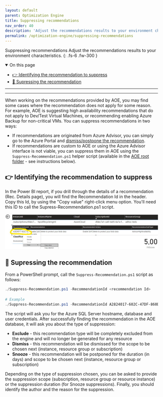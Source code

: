 ```yaml
---
layout: default
parent: Optimization Engine
title: Suppressing recommendations
nav_order: 40
description: 'Adjust the recommendations results to your environment characteristics.'
permalink: /optimization-engine/suppressing-recommendations
---
```


<span class="fs-9 d-block mb-4">Suppressing recommendations</span>
Adjust the recommendations results to your environment characteristics.
{: .fs-6 .fw-300 }

<details open markdown="1">
   <summary class="fs-2 text-uppercase">On this page</summary>

- [👉 Identifying the recommendation to suppress](#-identifying-the-recommendation-to-suppress)
- [🔕 Supressing the recommendation](#-supressing-the-recommendation)

</details>

---

---

When working on the recommendations provided by AOE, you may find some cases where the recommendation does not apply for some reason. For example, AOE is suggesting high availability recommendations that do not apply to Dev/Test Virtual Machines, or recommending enabling Azure Backup for non-critical VMs. You can suppress recommendations in two ways:

* If recommendations are originated from Azure Advisor, you can simply go to the Azure Portal and [dismiss/postpone the recommendation](https://docs.microsoft.com/en-us/azure/advisor/view-recommendations#dismissing-and-postponing-recommendations).
* If recommendations are custom to AOE or using the Azure Advisor interface is not viable, you can suppress them in AOE using the `Suppress-Recommendation.ps1` helper script (available in the [AOE root folder](https://aka.ms/AzureOptimizationEngine/code) - see instructions below).

## 👉 Identifying the recommendation to suppress

In the Power BI report, if you drill through the details of a recommendation (Rec. Details page), you will find the Recommendation Id in the header. Copy this Id, by using the "Copy value" right-click menu option. You'll need this ID to call the Supress-Recommendation.ps1 script.

![Copying the Recommendation Id value from the Recommendation Details page in the Power BI report](../assets/images/aoe/powerbi-recdetails-recommendationid.jpg "Copy the Recommendation Id value")

## 🔕 Supressing the recommendation

From a PowerShell prompt, call the `Suppress-Recommendation.ps1` script as follows:

```powershell
./Suppress-Recommendation.ps1 -RecommendationId <recommendation Id>

# Example
./Suppress-Recommendation.ps1 -RecommendationId A2824017-602C-47DF-860D-B0B5A8CA7768
```

The script will ask you for the Azure SQL Server hostname, database and user credentials. After successfully finding the recommendation in the AOE database, it will ask you about the type of suppression:

* **Exclude** - this recommendation type will be completely excluded from the engine and will no longer be generated for any resource
* **Dismiss** - this recommendation will be dismissed for the scope to be chosen next (instance, resource group or subscription)
* **Snooze** - this recommendation will be postponed for the duration (in days) and scope to be chosen next (instance, resource group or subscription)

Depending on the type of suppression chosen, you can be asked to provide the suppression scope (subscription, resource group or resource instance) or the suppression duration (for Snooze suppressions). Finally, you should identify the author and the reason for the suppression.